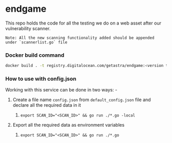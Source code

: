 # endgame

This repo holds the code for all the testing we do on a web asset after our vulnerability scanner.

```
Note: All the new scanning functionality added should be appended under `scannerlist.go` file
```

### Docker build command

```bash
docker build . -t registry.digitalocean.com/getastra/endgame:<version to build>
```

### How to use with config.json
Working with this service can be done in two ways: -
1. Create a file name `config.json` from `default_config.json` file and declare all the required data in it
   1. `export SCAN_ID="<SCAN_ID>" && go run ./*.go -local`

2. Export all the required data as environment variables
   1. `export SCAN_ID="<SCAN_ID>" && go run ./*.go`

